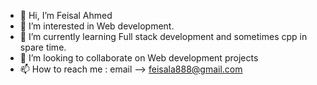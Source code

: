 - 👋 Hi, I’m Feisal Ahmed
- 👀 I’m interested in Web development.
- 🌱 I’m currently learning Full stack development and sometimes cpp in spare time.
- 💞️ I’m looking to collaborate on Web development projects
- 📫 How to reach me : email --> feisala888@gmail.com

<!---
faizela/faizela is a ✨ special ✨ repository because its `README.md` (this file) appears on your GitHub profile.
You can click the Preview link to take a look at your changes.
--->
